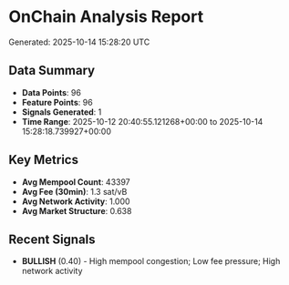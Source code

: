 # OnChain Analysis Report
Generated: 2025-10-14 15:28:20 UTC

## Data Summary
- **Data Points**: 96
- **Feature Points**: 96
- **Signals Generated**: 1
- **Time Range**: 2025-10-12 20:40:55.121268+00:00 to 2025-10-14 15:28:18.739927+00:00

## Key Metrics
- **Avg Mempool Count**: 43397
- **Avg Fee (30min)**: 1.3 sat/vB
- **Avg Network Activity**: 1.000
- **Avg Market Structure**: 0.638

## Recent Signals
- **BULLISH** (0.40) - High mempool congestion; Low fee pressure; High network activity
